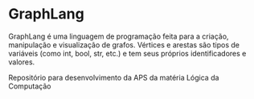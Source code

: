 # GraphLang

GraphLang é uma linguagem de programação feita para a criação, manipulação e visualização de grafos. Vértices e arestas são tipos de variáveis (como int, bool, str, etc.) e tem seus próprios identificadores e valores.

Repositório para desenvolvimento da APS da matéria Lógica da Computação